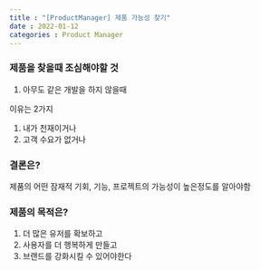 ```yaml
---
title : "[ProductManager] 제품 가능성 찾기"
date : 2022-01-12
categories : Product Manager
---
```


### 제품을 찾을때 조심해야할 것
1. 아무도 같은 개발을 하지 않을때

이유는 2가지
1) 내가 천재이거나
2) 고객 수요가 없거나


### 결론은?

제품의 어떤 잠재적 기회, 기능, 프로젝트의 가능성이 높은정도를 알아야함


### 제품의 목적은?

1. 더 많은 유저를 확보하고
2. 사용자를 더 행복하게 만들고
3. 브랜드를 강화시킬 수 있어야한다
